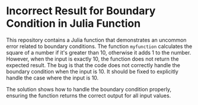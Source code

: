 # Incorrect Result for Boundary Condition in Julia Function

This repository contains a Julia function that demonstrates an uncommon error related to boundary conditions. The function `myfunction` calculates the square of a number if it's greater than 10, otherwise it adds 1 to the number. However, when the input is exactly 10, the function does not return the expected result. The bug is that the code does not correctly handle the boundary condition when the input is 10. It should be fixed to explicitly handle the case where the input is 10.

The solution shows how to handle the boundary condition properly, ensuring the function returns the correct output for all input values.